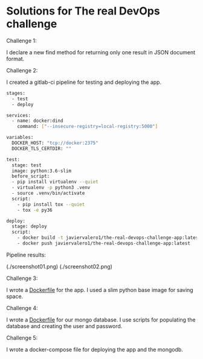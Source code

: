 # Solutions for The real DevOps challenge

Challenge 1:

I declare a new find method for returning only one result in JSON document format.


Challenge 2:

I created a gitlab-ci pipeline for testing and deploying the app.
```bash
stages:
  - test
  - deploy

services:
  - name: docker:dind
    command: ["--insecure-registry=local-registry:5000"]

variables:
  DOCKER_HOST: "tcp://docker:2375"
  DOCKER_TLS_CERTDIR: ""

test:
  stage: test
  image: python:3.6-slim
  before_script:
  - pip install virtualenv --quiet
  - virtualenv -p python3 .venv
  - source .venv/bin/activate
  script:
    - pip install tox --quiet
    - tox -e py36

deploy:
  stage: deploy
  script:
    - docker build -t javiervalero1/the-real-devops-challenge-app:latest -f Dockerfile.app .
    - docker push javiervalero1/the-real-devops-challenge-app:latest
```

Pipeline results:

(./screenshot01.png)
(./screenshot02.png)

Challenge 3:

I wrote a [Dockerfile](https://github.com/elvalerin/the-real-devops-challenge/blob/master/Dockerfile.app) for the app. I used a slim python base image for saving space.

Challenge 4:

I wrote a [Dockerfile](https://github.com/elvalerin/the-real-devops-challenge/blob/master/Dockerfile.mongo) 
for our mongo database. I use scripts for populating the database and creating the user and password.

Challenge 5:

I wrote a docker-compose file for deploying the app and the mongodb.